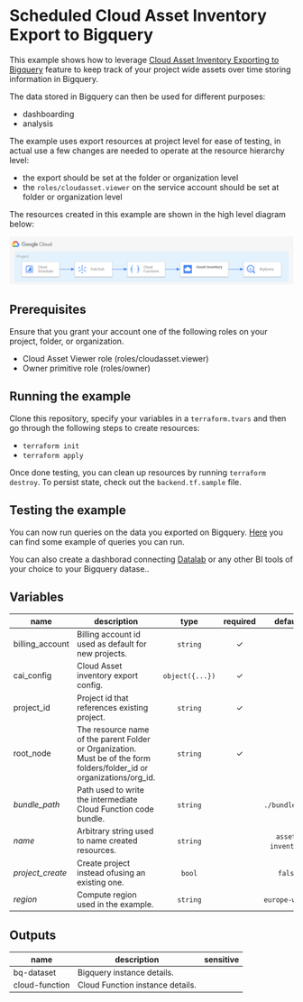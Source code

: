 # Scheduled Cloud Asset Inventory Export to Bigquery

This example shows how to leverage [Cloud Asset Inventory Exporting to Bigquery](https://cloud.google.com/asset-inventory/docs/exporting-to-bigquery) feature to keep track of your project wide assets over time storing information in Bigquery.

The data stored in Bigquery can then be used for different purposes:

- dashboarding
- analysis

The example uses export resources at project level for ease of testing, in actual use a few changes are needed to operate at the resource hierarchy level:

 - the export should be set at the folder or organization level
 - the `roles/cloudasset.viewer` on the service account should be set at folder or organization level

The resources created in this example are shown in the high level diagram below:

<img src="diagram.png" width="640px">

## Prerequisites
Ensure that you grant your account one of the following roles on your project, folder, or organization.
 - Cloud Asset Viewer role (roles/cloudasset.viewer)
 - Owner primitive role (roles/owner)

## Running the example
Clone this repository, specify your variables in a `terraform.tvars` and then go through the following steps to create resources:

- `terraform init`
- `terraform apply`

Once done testing, you can clean up resources by running `terraform destroy`. To persist state, check out the `backend.tf.sample` file.

## Testing the example

You can now run queries on the data you exported on Bigquery. [Here](https://cloud.google.com/asset-inventory/docs/exporting-to-bigquery#querying_an_asset_snapshot) you can find some example of queries you can run.

You can also create a dashborad connecting [Datalab](https://datastudio.google.com/) or any other BI tools of your choice to your Bigquery datase..
<!-- BEGIN TFDOC -->
## Variables

| name | description | type | required | default |
|---|---|:---: |:---:|:---:|
| billing_account | Billing account id used as default for new projects. | <code title="">string</code> | ✓ |  |
| cai_config | Cloud Asset inventory export config. | <code title="object&#40;&#123;&#10;bq_dataset   &#61; string&#10;bq_table     &#61; string&#10;&#125;&#41;">object({...})</code> | ✓ |  |
| project_id | Project id that references existing project. | <code title="">string</code> | ✓ |  |
| root_node | The resource name of the parent Folder or Organization. Must be of the form folders/folder_id or organizations/org_id. | <code title="">string</code> | ✓ |  |
| *bundle_path* | Path used to write the intermediate Cloud Function code bundle. | <code title="">string</code> |  | <code title="">./bundle.zip</code> |
| *name* | Arbitrary string used to name created resources. | <code title="">string</code> |  | <code title="">asset-inventory</code> |
| *project_create* | Create project instead ofusing an existing one. | <code title="">bool</code> |  | <code title="">false</code> |
| *region* | Compute region used in the example. | <code title="">string</code> |  | <code title="">europe-west1</code> |

## Outputs

| name | description | sensitive |
|---|---|:---:|
| bq-dataset | Bigquery instance details. |  |
| cloud-function | Cloud Function instance details. |  |
<!-- END TFDOC -->
